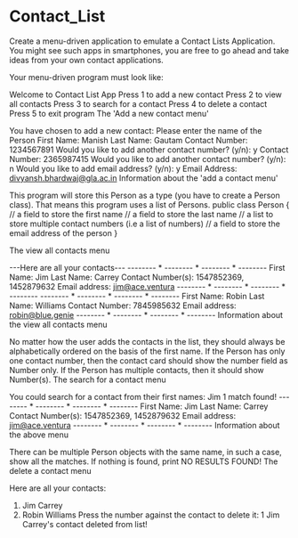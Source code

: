 # Contact_List


Create a menu-driven application to emulate a Contact Lists Application. You might see such apps in smartphones, you are free to go ahead and take ideas from your own contact applications.

Your menu-driven program must look like:

Welcome to Contact List App
Press 1 to add a new contact
Press 2 to view all contacts
Press 3 to search for a contact
Press 4 to delete a contact
Press 5 to exit program 
The 'Add a new contact menu'


You have chosen to add a new contact: 
Please enter the name of the Person
First Name: Manish
Last Name: Gautam
Contact Number: 1234567891
Would you like to add another contact number? (y/n): y
Contact Number: 2365987415
Would you like to add another contact number? (y/n): n
Would you like to add email address? (y/n): y
Email Address: divyansh.bhardwaj@gla.ac.in
Information about the 'add a contact menu'


This program will store this Person as a type (you have to create a Person class). That means this program uses a list of Persons.
public class Person {
    // a field to store the first name
    // a field to store the last name
    // a list to store multiple contact numbers (i.e a list of numbers)
    // a field to store the email address of the person 
}

The view all contacts menu

---Here are all your contacts---
-------- * -------- * -------- * --------
First Name: Jim
Last Name: Carrey
Contact Number(s): 1547852369, 1452879632
Email address: jim@ace.ventura
-------- * -------- * -------- * --------
-------- * -------- * -------- * --------
First Name: Robin
Last Name: Williams
Contact Number: 7845985632
Email address: robin@blue.genie
-------- * -------- * -------- * --------
Information about the view all contacts menu

No matter how the user adds the contacts in the list, they should always be alphabetically ordered on the basis of the first name.
If the Person has only one contact number, then the contact card should show the number field as Number only. If the Person has multiple contacts, then it should show Number(s).
The search for a contact menu

You could search for a contact from their first names: 
Jim
1 match found!
-------- * -------- * -------- * --------
First Name: Jim
Last Name: Carrey
Contact Number(s): 1547852369, 1452879632
Email address: jim@ace.ventura
-------- * -------- * -------- * --------
Information about the above menu

There can be multiple Person objects with the same name, in such a case, show all the matches.
If nothing is found, print NO RESULTS FOUND!
The delete a contact menu

Here are all your contacts: 
1. Jim Carrey
2. Robin Williams
Press the number against the contact to delete it: 1
Jim Carrey's contact deleted from list!

